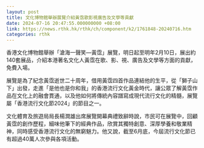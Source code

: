 ```yaml
---
layout: post
title: 文化博物館舉辦展覽介紹黃霑歌影視廣告及文學等貢獻
date: 2024-07-16 20:47:55.000000000 +08:00
link: https://news.rthk.hk/rthk/ch/component/k2/1761848-20240716.htm
categories: rthk
---
```


香港文化博物館舉辦「滄海一聲笑—黃霑」展覽，明日起至明年2月10日，展出約140套展品，介紹本港著名文化人黃霑在歌、影、視、廣告及文學等方面的貢獻，免費入場。

展覽是為了紀念黃霑逝世二十周年，借用黃霑四首作品連結他的生平，從「獅子山下」出發，走進「是他也是你和我」的香港流行文化黃金時代，讓公眾了解黃霑作品在文化上的融會貫通，以及他如何將傳統內容譜寫成現代流行文化的精髓，展覽屬「香港流行文化節2024」的節目之一。

文化體育及旅遊局局長楊潤雄出席展覽開幕典禮致辭時說，市民可在展覽中，回顧黃霑的創作歷程，細味他筆下的經典作品，欣賞其獨特創意、深厚學養和敬業精神，同時感受香港流行文化的無窮魅力。他又說，截至6月底，今屆流行文化節已有超過40萬人次參與各項活動。
